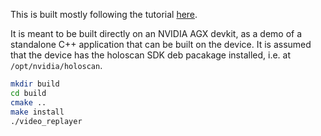 This is built mostly following the tutorial [here](https://docs.nvidia.com/holoscan/sdk-user-guide/examples/video_replayer.html).

It is meant to be built directly on an NVIDIA AGX devkit, as a demo of a standalone C++ application that can be built on the device.
It is assumed that the device has the holoscan SDK deb pacakage installed, i.e. at `/opt/nvidia/holoscan`.

```sh
mkdir build
cd build
cmake ..
make install
./video_replayer
```